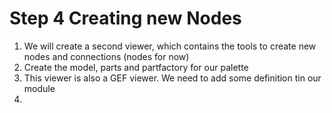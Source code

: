 # Step 4 Creating new Nodes

1. We will create a second viewer, which contains the tools to create new nodes and connections (nodes for now)
2. Create the model, parts and partfactory for our palette
3. This viewer is also a GEF viewer. We need to add some definition tin our module
4.


